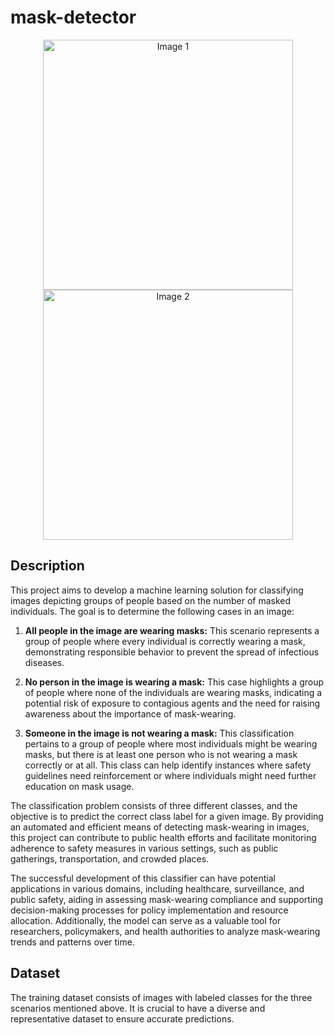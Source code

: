 # mask-detector

<p align="center">
  <img src="https://github.com/nicolazande/mask-detector/assets/115359494/2ec1cc57-d2e2-470c-b3aa-94b5a6cf87e8" width="400" alt="Image 1">
  <img src="https://github.com/nicolazande/mask-detector/assets/115359494/5ff515b8-d5ad-4bb5-99b2-b578b5b631ee" width="400" alt="Image 2">
</p>

## Description

This project aims to develop a machine learning solution for classifying images depicting groups of people based on the number of masked individuals. The goal is to determine the following cases in an image:

1. **All people in the image are wearing masks:** This scenario represents a group of people where every individual is correctly wearing a mask, demonstrating responsible behavior to prevent the spread of infectious diseases.

2. **No person in the image is wearing a mask:** This case highlights a group of people where none of the individuals are wearing masks, indicating a potential risk of exposure to contagious agents and the need for raising awareness about the importance of mask-wearing.

3. **Someone in the image is not wearing a mask:** This classification pertains to a group of people where most individuals might be wearing masks, but there is at least one person who is not wearing a mask correctly or at all. This class can help identify instances where safety guidelines need reinforcement or where individuals might need further education on mask usage.

The classification problem consists of three different classes, and the objective is to predict the correct class label for a given image. By providing an automated and efficient means of detecting mask-wearing in images, this project can contribute to public health efforts and facilitate monitoring adherence to safety measures in various settings, such as public gatherings, transportation, and crowded places.

The successful development of this classifier can have potential applications in various domains, including healthcare, surveillance, and public safety, aiding in assessing mask-wearing compliance and supporting decision-making processes for policy implementation and resource allocation. Additionally, the model can serve as a valuable tool for researchers, policymakers, and health authorities to analyze mask-wearing trends and patterns over time.

## Dataset

The training dataset consists of images with labeled classes for the three scenarios mentioned above. It is crucial to have a diverse and representative dataset to ensure accurate predictions.


